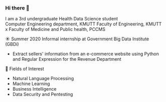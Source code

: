 ### Hi there 👋

I am a 3rd undergraduate Health Data Science student<br>
Computer Engineering department, KMUTT
Faculty of Engineering, KMUTT x Faculty of Medicine and Public health, PCCMS


☀ Summer 2020 Informal internship at Government Big Data Institute (GBDi) 
- Extract sellers' information from an e-commerce website using Python and Regular Expression for the Revenue Department

👀 Fields of Interest
- Natural Language Processing
- Machine Learning
- Business Intelligence 
- Data Security and Pentesting

